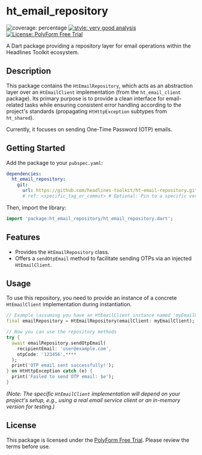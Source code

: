 # ht_email_repository

![coverage: percentage](https://img.shields.io/badge/coverage-XX-green)
[![style: very good analysis](https://img.shields.io/badge/style-very_good_analysis-B22C89.svg)](https://pub.dev/packages/very_good_analysis)
[![License: PolyForm Free Trial](https://img.shields.io/badge/License-PolyForm%20Free%20Trial-blue)](https://polyformproject.org/licenses/free-trial/1.0.0)

A Dart package providing a repository layer for email operations within the
Headlines Toolkit ecosystem.

## Description

This package contains the `HtEmailRepository`, which acts as an abstraction
layer over an `HtEmailClient` implementation (from the `ht_email_client`
package). Its primary purpose is to provide a clean interface for email-related
tasks while ensuring consistent error handling according to the project's
standards (propagating `HtHttpException` subtypes from `ht_shared`).

Currently, it focuses on sending One-Time Password (OTP) emails.

## Getting Started

Add the package to your `pubspec.yaml`:

```yaml
dependencies:
  ht_email_repository:
    git:
      url: https://github.com/headlines-toolkit/ht-email-repository.git
      # ref: <specific_tag_or_commit> # Optional: Pin to a specific version
```

Then, import the library:

```dart
import 'package:ht_email_repository/ht_email_repository.dart';
```

## Features

*   Provides the `HtEmailRepository` class.
*   Offers a `sendOtpEmail` method to facilitate sending OTPs via an injected
    `HtEmailClient`.

## Usage

To use this repository, you need to provide an instance of a concrete
`HtEmailClient` implementation during instantiation.

```dart
// Example (assuming you have an HtEmailClient instance named 'myEmailClient')
final emailRepository = HtEmailRepository(emailClient: myEmailClient);

// Now you can use the repository methods
try {
  await emailRepository.sendOtpEmail(
    recipientEmail: 'user@example.com',
    otpCode: '123456',****
  );
  print('OTP email sent successfully!');
} on HtHttpException catch (e) {
  print('Failed to send OTP email: $e');
}
```

*(Note: The specific `HtEmailClient` implementation will depend on your project's setup, e.g., using a real email service client or an in-memory version for testing.)*

## License

This package is licensed under the [PolyForm Free Trial](LICENSE). Please review the terms before use.

